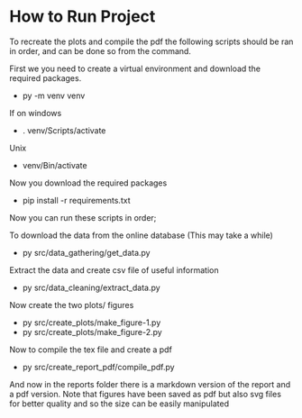 # How to Run Project

To recreate the plots and compile the pdf the following scripts should be ran in order, and can be done so from the command.

First we you need to create a virtual environment and download the required packages.

- py -m venv venv

If on windows
- . venv/Scripts/activate

Unix
- venv/Bin/activate

Now you download the required packages
- pip install -r requirements.txt

Now you can run these scripts in order;

To download the data from the online database (This may take a while)
- py src/data_gathering/get_data.py

Extract the data and create csv file of useful information
- py src/data_cleaning/extract_data.py

Now create the two plots/ figures
- py src/create_plots/make_figure-1.py
- py src/create_plots/make_figure-2.py

Now to compile the tex file and create a pdf
- py src/create_report_pdf/compile_pdf.py

And now in the reports folder there is a markdown version of the report and a pdf version. Note that figures have been saved as pdf but also svg files for better quality and so the size can be easily manipulated